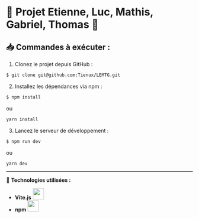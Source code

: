 
# 🚀 **Projet Etienne, Luc, Mathis, Gabriel, Thomas** 🎉

## 📥 **Commandes à exécuter :**

1. Clonez le projet depuis GitHub :
```bash
$ git clone git@github.com:Tienux/LEMTG.git
```

2. Installez les dépendances via npm :
```bash
$ npm install 
```
ou 
```bash
yarn install
```

3. Lancez le serveur de développement :
```bash
$ npm run dev
```
ou 
```bash
yarn dev
```
     

---

🔧 **Technologies utilisées :**
- **Vite.js** <img src="https://vitejs.dev/logo.svg" width="30" height="30">
- **npm** <img src="https://upload.wikimedia.org/wikipedia/commons/d/db/Npm-logo.svg" width="30" height="30" >


